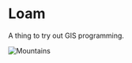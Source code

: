 # Loam

A thing to try out GIS programming.

![Mountains](https://repository-images.githubusercontent.com/747748413/2a9e9dbd-b61c-4257-870f-82682d38fd1d)
